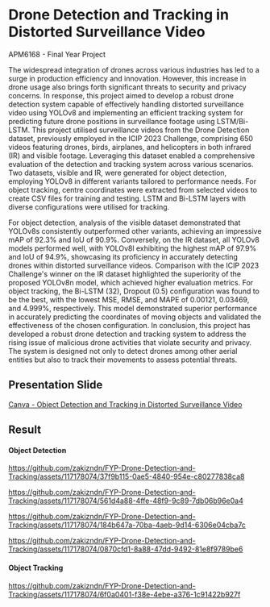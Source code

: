 
# Drone Detection and Tracking in Distorted Surveillance Video

APM6168 - Final Year Project 
 
The widespread integration of drones across various industries has led to a surge in production efficiency and innovation. However, this increase in drone usage also brings forth significant threats to security and privacy concerns. In response, this project aimed to develop a robust drone detection system capable of effectively handling distorted surveillance video using YOLOv8 and implementing an efficient tracking system for predicting future drone positions in surveillance footage using LSTM/Bi-LSTM. This project utilised surveillance videos from the Drone Detection dataset, previously employed in the ICIP 2023 Challenge, comprising 650 videos featuring drones, birds, airplanes, and helicopters in both infrared (IR) and visible footage. Leveraging this dataset enabled a comprehensive evaluation of the detection and tracking system across various scenarios. Two datasets, visible and IR, were generated for object detection, employing YOLOv8 in different variants tailored to performance needs. For object tracking, centre coordinates were extracted from selected videos to create CSV files for training and testing. LSTM and Bi-LSTM layers with diverse configurations were utilised for tracking.

For object detection, analysis of the visible dataset demonstrated that YOLOv8s consistently outperformed other variants, achieving an impressive mAP of 92.3% and IoU of 90.9%. Conversely, on the IR dataset, all YOLOv8 models performed well, with YOLOv8l exhibiting the highest mAP of 97.9% and IoU of 94.9%, showcasing its proficiency in accurately detecting drones within distorted surveillance videos. Comparison with the ICIP 2023 Challenge's winner on the IR dataset highlighted the superiority of the proposed YOLOv8n model, which achieved higher evaluation metrics. For object tracking, the Bi-LSTM (32), Dropout (0.5) configuration was found to be the best, with the lowest MSE, RMSE, and MAPE of 0.00121, 0.03469, and 4.999%, respectively. This model demonstrated superior performance in accurately predicting the coordinates of moving objects and validated the effectiveness of the chosen configuration. In conclusion, this project has developed a robust drone detection and tracking system to address the rising issue of malicious drone activities that violate security and privacy. The system is designed not only to detect drones among other aerial entities but also to track their movements to assess potential threats.

## Presentation Slide 
[Canva - Object Detection and Tracking in Distorted Surveillance Video](https://www.canva.com/design/DAGHnztRQ3Y/ULN1ImqI7U4MAwR8lXzcXw/edit?utm_content=DAGHnztRQ3Y&utm_campaign=designshare&utm_medium=link2&utm_source=sharebutton)

## Result

#### Object Detection

https://github.com/zakizndn/FYP-Drone-Detection-and-Tracking/assets/117178074/37f9b115-0ae5-4840-954e-c80277838ca8

https://github.com/zakizndn/FYP-Drone-Detection-and-Tracking/assets/117178074/561d4a88-4ffe-48f9-9c89-7db06b96e0a4

https://github.com/zakizndn/FYP-Drone-Detection-and-Tracking/assets/117178074/184b647a-70ba-4aeb-9d14-6306e04cba7c

https://github.com/zakizndn/FYP-Drone-Detection-and-Tracking/assets/117178074/0870cfd1-8a88-47dd-9492-81e8f9789be6

#### Object Tracking

https://github.com/zakizndn/FYP-Drone-Detection-and-Tracking/assets/117178074/6f0a0401-f38e-4ebe-a376-1c91422b927f

